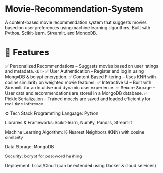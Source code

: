 # Movie-Recommendation-System
A content-based movie recommendation system that suggests movies based on user preferences using machine learning algorithms. Built with Python, Scikit-learn, Streamlit, and MongoDB.

# 🚀 Features
✅ Personalized Recommendations – Suggests movies based on user ratings and metadata. `<br>` ✅ User Authentication – Register and log in using MongoDB & bcrypt encryption. ✅ Content-Based Filtering – Uses KNN with cosine similarity on weighted movie features. ✅ Interactive UI – Built with Streamlit for an intuitive and dynamic user experience. ✅ Secure Storage – User data and recommendations are stored in a MongoDB database. ✅ Pickle Serialization – Trained models are saved and loaded efficiently for real-time inference.




⚙️ Tech Stack
Programming Language: Python

Libraries & Frameworks: Scikit-learn, NumPy, Pandas, Streamlit

Machine Learning Algorithm: K-Nearest Neighbors (KNN) with cosine similarity

Data Storage: MongoDB

Security: bcrypt for password hashing

Deployment: Local/Cloud (can be extended using Docker & cloud services)

